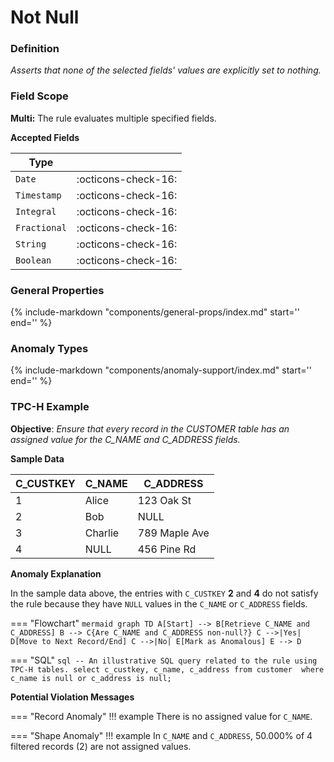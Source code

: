 # Not Null

### Definition

*Asserts that none of the selected fields' values are explicitly set to nothing.*

### Field Scope

**Multi:** The rule evaluates multiple specified fields.

**Accepted Fields**

| Type        |                             |
|-------------|-----------------------------|
| `Date`      | <div style="text-align:center">:octicons-check-16:</div>         |
| `Timestamp` | <div style="text-align:center">:octicons-check-16:</div>         |
| `Integral`  | <div style="text-align:center">:octicons-check-16:</div>         |
| `Fractional`| <div style="text-align:center">:octicons-check-16:</div>         |
| `String`    | <div style="text-align:center">:octicons-check-16:</div>         |
| `Boolean`   | <div style="text-align:center">:octicons-check-16:</div>         |

### General Properties

{%
    include-markdown "components/general-props/index.md"
    start='<!-- all-props--start -->'
    end='<!-- all-props--end -->'
%}

### Anomaly Types

{%
    include-markdown "components/anomaly-support/index.md"
    start='<!-- all-types--start -->'
    end='<!-- all-types--end -->'
%}

### TPC-H Example

**Objective**: *Ensure that every record in the CUSTOMER table has an assigned value for the C_NAME and C_ADDRESS fields.*

**Sample Data**

| C_CUSTKEY | C_NAME   | C_ADDRESS       |
|-----------|----------|-----------------|
| 1         | Alice    | 123 Oak St      |
| 2         | Bob      | <span class="text-negative">NULL</span>            |
| 3         | Charlie  | 789 Maple Ave   |
| 4         | <span class="text-negative">NULL</span>     | 456 Pine Rd     |

**Anomaly Explanation**

In the sample data above, the entries with `C_CUSTKEY` **2** and **4** do not satisfy the rule because they have `NULL` values in the `C_NAME` or `C_ADDRESS` fields.

=== "Flowchart"
    ```mermaid
    graph TD
    A[Start] --> B[Retrieve C_NAME and C_ADDRESS]
    B --> C{Are C_NAME and C_ADDRESS non-null?}
    C -->|Yes| D[Move to Next Record/End]
    C -->|No| E[Mark as Anomalous]
    E --> D
    ```

=== "SQL"
    ```sql
    -- An illustrative SQL query related to the rule using TPC-H tables.
    select
        c_custkey,
        c_name,
        c_address
    from customer 
    where
        c_name is null or c_address is null;
    ```

**Potential Violation Messages**

=== "Record Anomaly"
    !!! example
        There is no assigned value for `C_NAME`.

=== "Shape Anomaly"
    !!! example
        In `C_NAME` and `C_ADDRESS`, 50.000% of 4 filtered records (2) are not assigned values.
